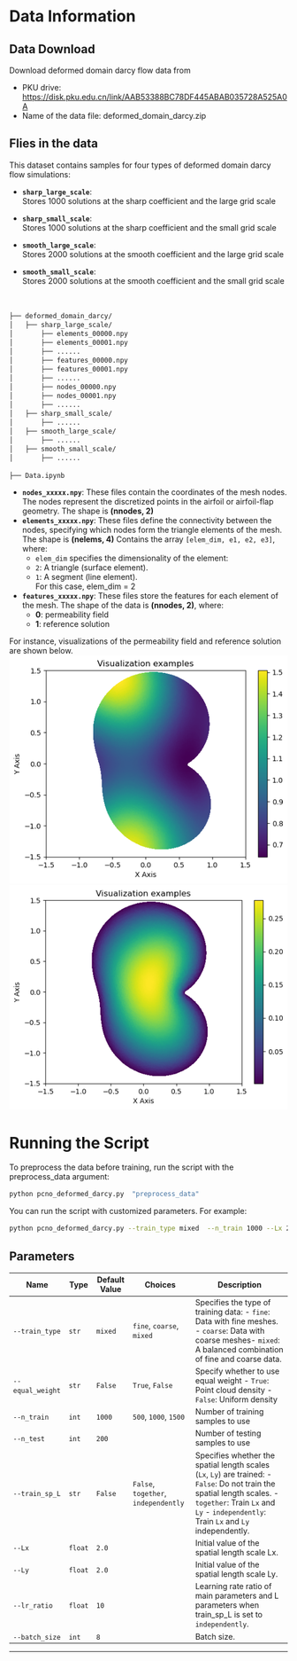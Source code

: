 # Data Information


## Data Download
Download deformed domain darcy flow data  from 
- PKU drive: https://disk.pku.edu.cn/link/AAB53388BC78DF445ABAB035728A525A0A
- Name of the data file: deformed_domain_darcy.zip




## Flies in the data
This dataset contains samples for four types of deformed domain darcy flow simulations: 
- **`sharp_large_scale`**:  
  Stores 1000 solutions at the sharp coefficient and the large grid scale

- **`sharp_small_scale`**:  
  Stores 1000 solutions at the sharp coefficient and the small grid scale

- **`smooth_large_scale`**:  
  Stores 2000 solutions at the smooth coefficient and the large grid scale

- **`smooth_small_scale`**:  
  Stores 2000 solutions at the smooth coefficient and the small grid scale


<pre style="white-space: pre-wrap;"><code>

├── deformed_domain_darcy/
│   ├── sharp_large_scale/
│       ├── elements_00000.npy
│       ├── elements_00001.npy
│       ├── ......
│       ├── features_00000.npy
│       ├── features_00001.npy
│       ├── ......
│       ├── nodes_00000.npy
│       ├── nodes_00001.npy
│       ├── ......
│   ├── sharp_small_scale/
│       ├── ......
│   ├── smooth_large_scale/
│       ├── ......
│   ├── smooth_small_scale/
│       ├── ......

├── Data.ipynb
</code></pre>

- **`nodes_xxxxx.npy`**: These files contain the coordinates of the mesh nodes. The nodes represent the discretized points in the airfoil or airfoil-flap geometry. The shape is **(nnodes, 2)** 
- **`elements_xxxxx.npy`**: These files define the connectivity between the nodes, specifying which nodes form the triangle elements of the mesh. The shape is **(nelems, 4)** Contains the array `[elem_dim, e1, e2, e3]`, where:  
    - `elem_dim` specifies the dimensionality of the element:  
    - `2`: A triangle (surface element).  
    - `1`: A segment (line element).   
    For this case, elem_dim = 2
- **`features_xxxxx.npy`**: These files store the features for each element of the mesh. The shape of the data is **(nnodes, 2)**, where:
  - **0**: permeability field
  - **1**: reference solution

For instance, visualizations of the permeability field and reference solution are shown below.
![permeability field](readme_fig/permeability_field.png)
![reference solution](readme_fig/solution.png)

# Running the Script
To preprocess the data before training, run the script with the preprocess_data argument:
```bash
python pcno_deformed_darcy.py  "preprocess_data"
```

You can run the script with customized parameters. For example:
```bash
python pcno_deformed_darcy.py --train_type mixed  --n_train 1000 --Lx 2.0 --Ly 2.0 --lr_ratio 5
```

## Parameters

| Name             | Type    | Default Value | Choices                              | Description                                                                                                                                                                                                        |
| ----------------- | ------- | ------------- | ------------------------------------ | ------------------------------------------------------------------------------------------------------------------------------------------------------------------------------------------------------------------ |
| `--train_type`   | `str`   | `mixed`       | `fine`, `coarse`, `mixed`          | Specifies the type of training data:   - `fine`: Data with fine meshes.  - `coarse`: Data with coarse meshes- `mixed`: A balanced combination of fine and coarse data.                    |
| `--equal_weight` | `str`   |  `False`        | `True`, `False`           | Specify whether to use equal weight   - `True`: Point cloud density - `False`: Uniform density|
| `--n_train`      | `int`   | `1000`        | `500`, `1000`, `1500`                | Number of training samples to use|
| `--n_test`       | `int`   | `200`         |              | Number of testing samples to use|
| `--train_sp_L`   | `str`   | `False`       | `False`, `together`, `independently` | Specifies whether the spatial length scales (`Lx`, `Ly`) are trained:  - `False`: Do not train the spatial length scales. - `together`: Train `Lx` and `Ly`  - `independently`: Train `Lx` and `Ly` independently. |
| `--Lx`           | `float` | `2.0`         |                                      | Initial value of the spatial length scale Lx.                                                                                                                                                                      |
| `--Ly`           | `float` | `2.0`         |                                      | Initial value of the spatial length scale Ly.                                           
| `--lr_ratio`     | `float` | `10`          |                                      | Learning rate ratio of main parameters and L parameters when train_sp_L is set to `independently`. |
| `--batch_size`     | `int` | `8`          |                                      | Batch size. |
---


